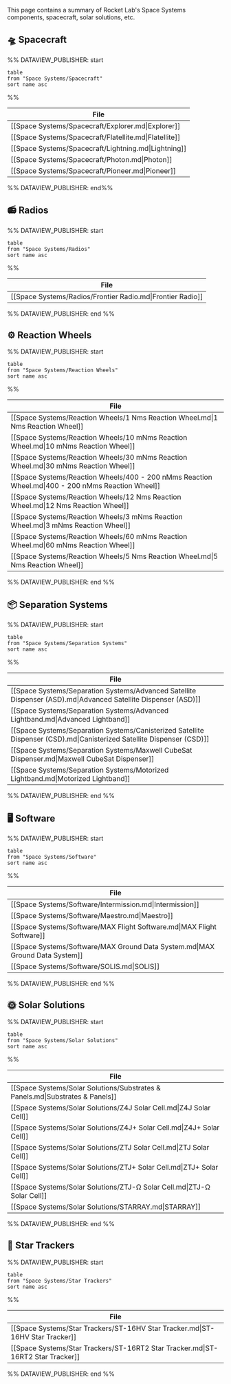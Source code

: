 This page contains a summary of Rocket Lab's Space Systems components, spacecraft, solar solutions, etc. 
## 🛸 Spacecraft

%% DATAVIEW_PUBLISHER: start
```
table
from "Space Systems/Spacecraft"
sort name asc
```
%%

| File                                                   |
| ------------------------------------------------------ |
| [[Space Systems/Spacecraft/Explorer.md\|Explorer]]     |
| [[Space Systems/Spacecraft/Flatellite.md\|Flatellite]] |
| [[Space Systems/Spacecraft/Lightning.md\|Lightning]]   |
| [[Space Systems/Spacecraft/Photon.md\|Photon]]         |
| [[Space Systems/Spacecraft/Pioneer.md\|Pioneer]]       |

%% DATAVIEW_PUBLISHER: end%%

## 📻 Radios

%% DATAVIEW_PUBLISHER: start
```
table
from "Space Systems/Radios"
sort name asc
```
%%

| File                                                       |
| ---------------------------------------------------------- |
| [[Space Systems/Radios/Frontier Radio.md\|Frontier Radio]] |

%% DATAVIEW_PUBLISHER: end %%



## ⚙️ Reaction Wheels
%% DATAVIEW_PUBLISHER: start
```
table
from "Space Systems/Reaction Wheels"
sort name asc
```
%%

| File                                                                                              |
| ------------------------------------------------------------------------------------------------- |
| [[Space Systems/Reaction Wheels/1 Nms Reaction Wheel.md\|1 Nms Reaction Wheel]]                   |
| [[Space Systems/Reaction Wheels/10 mNms Reaction Wheel.md\|10 mNms Reaction Wheel]]               |
| [[Space Systems/Reaction Wheels/30 mNms Reaction Wheel.md\|30 mNms Reaction Wheel]]               |
| [[Space Systems/Reaction Wheels/400 - 200 nMms Reaction Wheel.md\|400 - 200 nMms Reaction Wheel]] |
| [[Space Systems/Reaction Wheels/12 Nms Reaction Wheel.md\|12 Nms Reaction Wheel]]                 |
| [[Space Systems/Reaction Wheels/3 mNms Reaction Wheel.md\|3 mNms Reaction Wheel]]                 |
| [[Space Systems/Reaction Wheels/60 mNms Reaction Wheel.md\|60 mNms Reaction Wheel]]               |
| [[Space Systems/Reaction Wheels/5 Nms Reaction Wheel.md\|5 Nms Reaction Wheel]]                   |

%% DATAVIEW_PUBLISHER: end %%

## 📦 Separation Systems

%% DATAVIEW_PUBLISHER: start
```
table
from "Space Systems/Separation Systems"
sort name asc
```
%%

| File                                                                                                                   |
| ---------------------------------------------------------------------------------------------------------------------- |
| [[Space Systems/Separation Systems/Advanced Satellite Dispenser (ASD).md\|Advanced Satellite Dispenser (ASD)]]         |
| [[Space Systems/Separation Systems/Advanced Lightband.md\|Advanced Lightband]]                                         |
| [[Space Systems/Separation Systems/Canisterized Satellite Dispenser (CSD).md\|Canisterized Satellite Dispenser (CSD)]] |
| [[Space Systems/Separation Systems/Maxwell CubeSat Dispenser.md\|Maxwell CubeSat Dispenser]]                           |
| [[Space Systems/Separation Systems/Motorized Lightband.md\|Motorized Lightband]]                                       |

%% DATAVIEW_PUBLISHER: end %%

## 🖥️ Software

%% DATAVIEW_PUBLISHER: start
```
table
from "Space Systems/Software"
sort name asc
```
%%

| File                                                                         |
| ---------------------------------------------------------------------------- |
| [[Space Systems/Software/Intermission.md\|Intermission]]                     |
| [[Space Systems/Software/Maestro.md\|Maestro]]                               |
| [[Space Systems/Software/MAX Flight Software.md\|MAX Flight Software]]       |
| [[Space Systems/Software/MAX Ground Data System.md\|MAX Ground Data System]] |
| [[Space Systems/Software/SOLIS.md\|SOLIS]]                                   |

%% DATAVIEW_PUBLISHER: end %%

## 🌞 Solar Solutions
%% DATAVIEW_PUBLISHER: start
```
table
from "Space Systems/Solar Solutions"
sort name asc
```
%%

| File                                                                          |
| ----------------------------------------------------------------------------- |
| [[Space Systems/Solar Solutions/Substrates & Panels.md\|Substrates & Panels]] |
| [[Space Systems/Solar Solutions/Z4J Solar Cell.md\|Z4J Solar Cell]]           |
| [[Space Systems/Solar Solutions/Z4J+ Solar Cell.md\|Z4J+ Solar Cell]]         |
| [[Space Systems/Solar Solutions/ZTJ Solar Cell.md\|ZTJ Solar Cell]]           |
| [[Space Systems/Solar Solutions/ZTJ+ Solar Cell.md\|ZTJ+ Solar Cell]]         |
| [[Space Systems/Solar Solutions/ZTJ-Ω Solar Cell.md\|ZTJ-Ω Solar Cell]]       |
| [[Space Systems/Solar Solutions/STARRAY.md\|STARRAY]]                         |

%% DATAVIEW_PUBLISHER: end %%

## 🔭 Star Trackers

%% DATAVIEW_PUBLISHER: start
```
table
from "Space Systems/Star Trackers"
sort name asc
```
%%

| File                                                                            |
| ------------------------------------------------------------------------------- |
| [[Space Systems/Star Trackers/ST-16HV Star Tracker.md\|ST-16HV Star Tracker]]   |
| [[Space Systems/Star Trackers/ST-16RT2 Star Tracker.md\|ST-16RT2 Star Tracker]] |

%% DATAVIEW_PUBLISHER: end %%